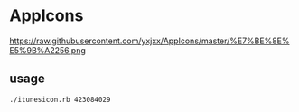 # AppIcons

https://raw.githubusercontent.com/yxjxx/AppIcons/master/%E7%BE%8E%E5%9B%A2256.png

## usage

```
./itunesicon.rb 423084029
```
